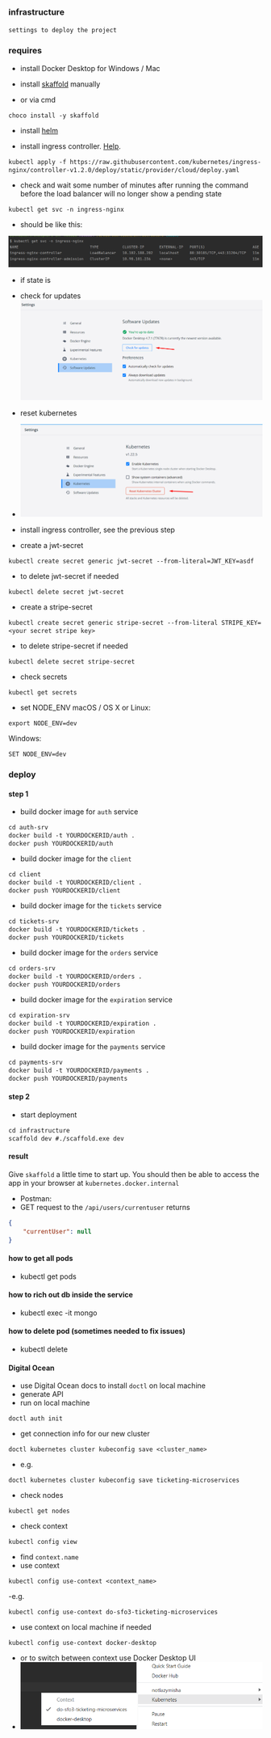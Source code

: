 ### infrastructure
`settings to deploy the project`

### requires

- install Docker Desktop for Windows / Mac

- install [skaffold](https://skaffold.dev/docs/install/) manually
- or via cmd
```shell
choco install -y skaffold
```

- install [helm](https://helm.sh/docs/intro/install/)

- install ingress controller. [Help](https://kubernetes.github.io/ingress-nginx/deploy/#quick-start).
```shell
kubectl apply -f https://raw.githubusercontent.com/kubernetes/ingress-nginx/controller-v1.2.0/deploy/static/provider/cloud/deploy.yaml
```

- check and  wait some number of minutes after running the command before the load balancer will no longer show a pending state
```shell
kubectl get svc -n ingress-nginx
```
- should be like this:

![img.png](img.png)

- if state is <pending>
- check for updates
![img_1.png](img_1.png)
- reset kubernetes
- ![img_2.png](img_2.png)
- install ingress controller, see the previous step

- create a jwt-secret
```shell
kubectl create secret generic jwt-secret --from-literal=JWT_KEY=asdf
```
- to delete jwt-secret if needed
```shell
kubectl delete secret jwt-secret
```

- create a stripe-secret
```shell
kubectl create secret generic stripe-secret --from-literal STRIPE_KEY=<your secret stripe key>
```
- to delete stripe-secret if needed
```shell
kubectl delete secret stripe-secret
```

- check secrets
```shell
kubectl get secrets
```

- set NODE_ENV
macOS / OS X or Linux:
```shell
export NODE_ENV=dev
```
Windows:
```shell
SET NODE_ENV=dev
```
### deploy

#### step 1
- build docker image for `auth` service
```shell
cd auth-srv
docker build -t YOURDOCKERID/auth .
docker push YOURDOCKERID/auth
```
- build docker image for the `client`
```shell
cd client
docker build -t YOURDOCKERID/client .
docker push YOURDOCKERID/client
```

- build docker image for the `tickets` service
```shell
cd tickets-srv
docker build -t YOURDOCKERID/tickets .
docker push YOURDOCKERID/tickets
```

- build docker image for the `orders` service
```shell
cd orders-srv
docker build -t YOURDOCKERID/orders .
docker push YOURDOCKERID/orders
```

- build docker image for the `expiration` service
```shell
cd expiration-srv
docker build -t YOURDOCKERID/expiration .
docker push YOURDOCKERID/expiration
```

- build docker image for the `payments` service
```shell
cd payments-srv
docker build -t YOURDOCKERID/payments .
docker push YOURDOCKERID/payments
```

#### step 2
- start deployment
```shell
cd infrastructure
scaffold dev #./scaffold.exe dev
```

#### result
Give `skaffold` a little time to start up. 
You should then be able to access the app in your browser at `kubernetes.docker.internal`

- Postman:
- GET request to the `/api/users/currentuser` returns
```json
{
    "currentUser": null
}
```
#### how to get all pods
- kubectl get pods
#### how to rich out db inside the service
- kubectl exec -it <podname> mongo
#### how to delete pod (sometimes needed to fix issues)
- kubectl delete <podname>

#### Digital Ocean
- use Digital Ocean docs to install `doctl` on local machine
- generate API
- run on local machine
```shell
doctl auth init
```
- get connection info for our new cluster
```shell
doctl kubernetes cluster kubeconfig save <cluster_name>
```
- e.g.
```shell
doctl kubernetes cluster kubeconfig save ticketing-microservices
```
- check nodes
```shell
kubectl get nodes
```
- check context
```shell
kubectl config view
```
- find `context.name`
- use context
```shell
kubectl config use-context <context_name>
```
-e.g. 
```shell
kubectl config use-context do-sfo3-ticketing-microservices
```
- use context on local machine if needed
```shell
kubectl config use-context docker-desktop
```
- or to switch between context use Docker Desktop UI
- ![img_3.png](img_3.png)
